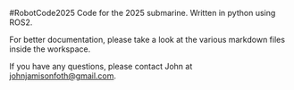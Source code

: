 #RobotCode2025
Code for the 2025 submarine. Written in python using ROS2.

For better documentation, please take a look at the various markdown files inside the workspace.

If you have any questions, please contact John at johnjamisonfoth@gmail.com.

